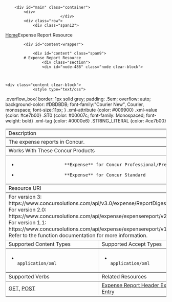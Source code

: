 
        <div id="main" class="container">
            <div>
                            </div>
            <div class="row">
                <div class="span12">
<div class="breadcrumbs"><a href="/">Home</a>Expense Report Resource</div>
                </div>
            </div>

            <div id="content-wrapper">
<!-- <div class="row"> -->
                <div id="content" class="span9">
            # Expense Report Resource
                    <div class="section">
                    <div id="node-486" class="node clear-block">


    
    <div class="content clear-block">
                <style type="text/css">
.overflow_box{
border: 1px solid grey;
padding: .5em;
overflow: auto;
background-color: #DBDBDB;
font-family:"Courier New", Courier, monospace;
font-size:11px;
}
.xml-attribute {color: #009900}
.xml-value {color: #ce7b00}
.ST0 {color: #00007c; font-family: Monospaced; font-weight: bold}
.xml-tag {color: #0000e6}
.STRING_LITERAL {color: #ce7b00}</style><table border="1" bordercolor="#dbdbdb" cellpadding="3" cellspacing="0" width="100%">
<tbody>
<tr class="GrayTableHead">
<td colspan="2">
                Description</td>
</tr>
<tr>
<td colspan="2">
                The expense reports in Concur.</td>
</tr>
<tr class="GrayTableHead">
<td colspan="2">
                Works With These Concur Products</td>
</tr>
<tr>
<td colspan="2">

* 
                        **Expense** for Concur Professional/Premium
* 
                        **Expense** for Concur Standard

</td>
</tr>
<tr class="GrayTableHead">
<td colspan="2">
                Resource URI</td>
</tr>
<tr>
<td colspan="2">
                <span class="codeexample">For version 3:<br />
                https://www.concursolutions.com/api/v3.0/expense/ReportDigests<br />
                <span class="codeexample">For version 2.0:<br />
                https://www.concursolutions.com/api/expense/expensereport/v2.0/Report<br />
                <span class="codeexample">For version 1.1:<br />
                https://www.concursolutions.com/api/expense/expensereport/v1.1/Report
                Refer to the function documentation for more information.

</td>
</tr>
<tr class="GrayTableHead">
<td width="50%">
                Supported Content Types</td>
<td width="50%">
                Supported Accept Types</td>
</tr>
<tr>
<td>

* 
                        application/xml

</td>
<td>

* 
                        application/xml

</td>
</tr>
<tr class="GrayTableHead">
<td>
                Supported Verbs</td>
<td>
                Related Resources</td>
</tr>
<tr>
<td>
                <a href="https://developer.concur.com/node/487">GET</a>, <a href="https://developer.concur.com/node/490">POST</a></td>
<td valign="top">
<a href="https://developer.concur.com/node/484">Expense Report Header </a>
<a href="https://developer.concur.com/node/479">Expense Entry</a>
</td>
</tr>
</tbody>
</table>

